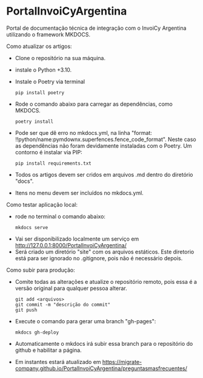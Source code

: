 # PortalInvoiCyArgentina
Portal de documentação técnica de integração com o InvoiCy Argentina utilizando o framework MKDOCS.


Como atualizar os artigos:
- Clone o repositório na sua máquina.
- instale o Python +3.10.
- Instale o Poetry via terminal
    ```shell
    pip install poetry
    ```
- Rode o comando abaixo para carregar as dependências, como MKDOCS.
    ```shell
    poetry install
    ```
- Pode ser que dê erro no mkdocs.yml, na linha "format: !!python/name:pymdownx.superfences.fence_code_format". 
    Neste caso as dependências não foram devidamente instaladas com o Poetry.
    Um contorno é instalar via PIP:
    ```shell
    pip install requirements.txt
    ```

- Todos os artigos devem ser cridos em arquivos .md dentro do diretório "docs".
- Itens no menu devem ser incluídos no mkdocs.yml.

Como testar aplicação local:
- rode no terminal o comando abaixo:
    ```shell
    mkdocs serve
    ```
- Vai ser disponibilizado localmente um serviço em http://127.0.0.1:8000/PortalInvoiCyArgentina/
- Será criado um diretório "site" com os arquivos estáticos. Este diretorio está para ser ignorado no .gitignore, pois não é necessário depois.

Como subir para produção:
- Comite todas as alterações e atualize o repositório remoto, pois essa é a versão original para qualquer pessoa alterar.
    ```shell
    git add <arquivos>
    git commit -m "descrição do commit"
    git push
    ```

- Execute o comando para gerar uma branch "gh-pages":
    ```shell
    mkdocs gh-deploy
    ```
- Automaticamente o mkdocs irá subir essa branch para o repositório do github e habilitar a página.
- Em instantes estará atualizado em https://migrate-company.github.io/PortalInvoiCyArgentina/preguntasmasfrecuentes/
